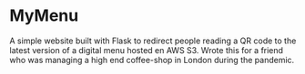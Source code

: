 # MyMenu
A simple website built with Flask to redirect people reading a QR code to the latest version of a digital menu hosted en AWS S3. Wrote this for a friend who was managing a high end coffee-shop in London during the pandemic. 
